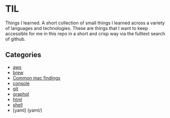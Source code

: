 # TIL

Things I learned. A short collection of small things I learned across a variety of languages and technologies. These are things that I want to keep accessible for me in this repo in a short and crisp way via the fulltext search of github.

## Categories

* [aws](aws/)
* [brew](brew/)
* [Common mac findings](mac/)
* [console](console/)
* [git](git/)
* [graphql](graphql/)
* [html](html/)
* [shell](shell/)
* [yaml] (yaml/)
